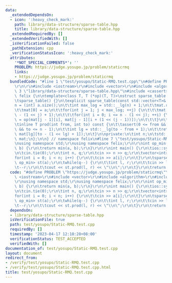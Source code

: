 ```yaml
---
data:
  _extendedDependsOn:
  - icon: ':heavy_check_mark:'
    path: library/data-structure/sparse-table.hpp
    title: library/data-structure/sparse-table.hpp
  _extendedRequiredBy: []
  _extendedVerifiedWith: []
  _isVerificationFailed: false
  _pathExtension: cpp
  _verificationStatusIcon: ':heavy_check_mark:'
  attributes:
    '*NOT_SPECIAL_COMMENTS*': ''
    PROBLEM: https://judge.yosupo.jp/problem/staticrmq
    links:
    - https://judge.yosupo.jp/problem/staticrmq
  bundledCode: "#line 1 \"test/yosupo/Static-RMQ.test.cpp\"\n#define PROBLEM \"https://judge.yosupo.jp/problem/staticrmq\"\
    \r\n\r\n#include <iostream>\r\n#include <vector>\r\n#include <algorithm>\r\n#line\
    \ 3 \"library/data-structure/sparse-table.hpp\"\n#include <cassert>\n\nnamespace\
    \ felix {\n\ntemplate<class T, T (*op)(T, T)>\nstruct sparse_table {\npublic:\n\
    \tsparse_table() {}\n\texplicit sparse_table(const std::vector<T>& a) {\n\t\t\
    n = (int) a.size();\n\t\tint max_log = std::__lg(n) + 1;\n\t\tmat.resize(max_log);\n\
    \t\tmat[0] = a;\n\t\tfor(int j = 1; j < max_log; ++j) {\n\t\t\tmat[j].resize(n\
    \ - (1 << j) + 1);\n\t\t\tfor(int i = 0; i <= n - (1 << j); ++i) {\n\t\t\t\tmat[j][i]\
    \ = op(mat[j - 1][i], mat[j - 1][i + (1 << (j - 1))]);\n\t\t\t}\n\t\t}\n\t}\n\n\
    \tinline T prod(int from, int to) const {\n\t\tassert(0 <= from && from <= to\
    \ && to <= n - 1);\n\t\tint lg = std::__lg(to - from + 1);\n\t\treturn op(mat[lg][from],\
    \ mat[lg][to - (1 << lg) + 1]);\n\t}\n\nprivate:\n\tint n;\n\tstd::vector<std::vector<T>>\
    \ mat;\n};\n\n} // namespace felix\n#line 7 \"test/yosupo/Static-RMQ.test.cpp\"\
    \nusing namespace std;\r\nusing namespace felix;\r\n\r\nint op_min(int a, int\
    \ b) {\r\n\treturn min(a, b);\r\n}\r\n\r\nint main() {\r\n\tios::sync_with_stdio(false);\r\
    \n\tcin.tie(0);\r\n\tint n, q;\r\n\tcin >> n >> q;\r\n\tvector<int> a(n);\r\n\t\
    for(int i = 0; i < n; i++) {\r\n\t\tcin >> a[i];\r\n\t}\r\n\tsparse_table<int,\
    \ op_min> st(a);\r\n\twhile(q--) {\r\n\t\tint l, r;\r\n\t\tcin >> l >> r;\r\n\t\
    \t--r;\r\n\t\tcout << st.prod(l, r) << \"\\n\";\r\n\t}\r\n\treturn 0;\r\n}\r\n"
  code: "#define PROBLEM \"https://judge.yosupo.jp/problem/staticrmq\"\r\n\r\n#include\
    \ <iostream>\r\n#include <vector>\r\n#include <algorithm>\r\n#include \"../../library/data-structure/sparse-table.hpp\"\
    \r\nusing namespace std;\r\nusing namespace felix;\r\n\r\nint op_min(int a, int\
    \ b) {\r\n\treturn min(a, b);\r\n}\r\n\r\nint main() {\r\n\tios::sync_with_stdio(false);\r\
    \n\tcin.tie(0);\r\n\tint n, q;\r\n\tcin >> n >> q;\r\n\tvector<int> a(n);\r\n\t\
    for(int i = 0; i < n; i++) {\r\n\t\tcin >> a[i];\r\n\t}\r\n\tsparse_table<int,\
    \ op_min> st(a);\r\n\twhile(q--) {\r\n\t\tint l, r;\r\n\t\tcin >> l >> r;\r\n\t\
    \t--r;\r\n\t\tcout << st.prod(l, r) << \"\\n\";\r\n\t}\r\n\treturn 0;\r\n}\r\n"
  dependsOn:
  - library/data-structure/sparse-table.hpp
  isVerificationFile: true
  path: test/yosupo/Static-RMQ.test.cpp
  requiredBy: []
  timestamp: '2023-04-17 12:10:28+08:00'
  verificationStatus: TEST_ACCEPTED
  verifiedWith: []
documentation_of: test/yosupo/Static-RMQ.test.cpp
layout: document
redirect_from:
- /verify/test/yosupo/Static-RMQ.test.cpp
- /verify/test/yosupo/Static-RMQ.test.cpp.html
title: test/yosupo/Static-RMQ.test.cpp
---
```

